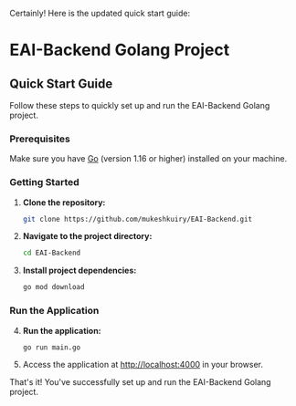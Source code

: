 Certainly! Here is the updated quick start guide:

# EAI-Backend Golang Project

## Quick Start Guide

Follow these steps to quickly set up and run the EAI-Backend Golang project.

### Prerequisites

Make sure you have [Go](https://golang.org/doc/install) (version 1.16 or higher) installed on your machine.

### Getting Started

1. **Clone the repository:**

   ```bash
   git clone https://github.com/mukeshkuiry/EAI-Backend.git
   ```

2. **Navigate to the project directory:**

   ```bash
   cd EAI-Backend
   ```

3. **Install project dependencies:**

   ```bash
   go mod download
   ```

### Run the Application

4. **Run the application:**

   ```bash
   go run main.go
   ```

5. Access the application at [http://localhost:4000](http://localhost:4000) in your browser.

That's it! You've successfully set up and run the EAI-Backend Golang project.

